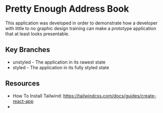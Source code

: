 # Pretty Enough Address Book

This application was developed in order to demonstrate how a developer 
with little to no graphic design training can make a prototype 
application that at least looks presentable.

## Key Branches
* unstyled - The application in its rawest state
* styled - The application in its fully styled state

## Resources
* How To Install Tailwind: https://tailwindcss.com/docs/guides/create-react-app
* 